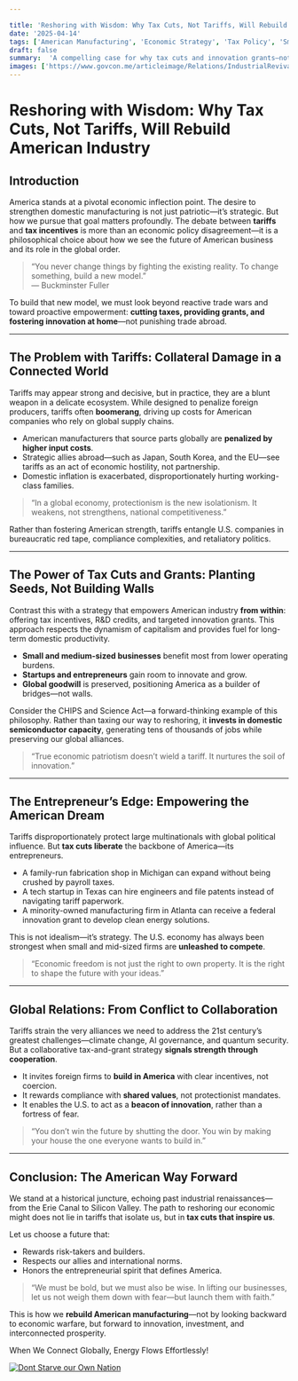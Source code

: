 ```yaml
---

title: 'Reshoring with Wisdom: Why Tax Cuts, Not Tariffs, Will Rebuild American Industry' 
date: '2025-04-14'  
tags: ['American Manufacturing', 'Economic Strategy', 'Tax Policy', 'Small Business Empowerment', 'Global Trade', 'Industrial Innovation']  
draft: false  
summary:  'A compelling case for why tax cuts and innovation grants—not punitive tariffs—are the key to revitalizing American manufacturing. This piece explores a strategic economic vision that empowers businesses, strengthens global ties, and avoids the collateral damage of protectionism.'  
images: ['https://www.govcon.me/articleimage/Relations/IndustrialRevival.png']
---
```


# Reshoring with Wisdom: Why Tax Cuts, Not Tariffs, Will Rebuild American Industry

## Introduction

America stands at a pivotal economic inflection point. The desire to strengthen domestic manufacturing is not just patriotic—it’s strategic. But how we pursue that goal matters profoundly. The debate between **tariffs** and **tax incentives** is more than an economic policy disagreement—it is a philosophical choice about how we see the future of American business and its role in the global order.

> “You never change things by fighting the existing reality. To change something, build a new model.”  
> — Buckminster Fuller

To build that new model, we must look beyond reactive trade wars and toward proactive empowerment: **cutting taxes, providing grants, and fostering innovation at home**—not punishing trade abroad.

---

## The Problem with Tariffs: Collateral Damage in a Connected World

Tariffs may appear strong and decisive, but in practice, they are a blunt weapon in a delicate ecosystem. While designed to penalize foreign producers, tariffs often **boomerang**, driving up costs for American companies who rely on global supply chains.

- American manufacturers that source parts globally are **penalized by higher input costs**.
- Strategic allies abroad—such as Japan, South Korea, and the EU—see tariffs as an act of economic hostility, not partnership.
- Domestic inflation is exacerbated, disproportionately hurting working-class families.

> “In a global economy, protectionism is the new isolationism. It weakens, not strengthens, national competitiveness.”  


Rather than fostering American strength, tariffs entangle U.S. companies in bureaucratic red tape, compliance complexities, and retaliatory politics.

---

## The Power of Tax Cuts and Grants: Planting Seeds, Not Building Walls

Contrast this with a strategy that empowers American industry **from within**: offering tax incentives, R&D credits, and targeted innovation grants. This approach respects the dynamism of capitalism and provides fuel for long-term domestic productivity.

- **Small and medium-sized businesses** benefit most from lower operating burdens.
- **Startups and entrepreneurs** gain room to innovate and grow.
- **Global goodwill** is preserved, positioning America as a builder of bridges—not walls.

Consider the CHIPS and Science Act—a forward-thinking example of this philosophy. Rather than taxing our way to reshoring, it **invests in domestic semiconductor capacity**, generating tens of thousands of jobs while preserving our global alliances.

> “True economic patriotism doesn’t wield a tariff. It nurtures the soil of innovation.”  

---

## The Entrepreneur’s Edge: Empowering the American Dream

Tariffs disproportionately protect large multinationals with global political influence. But **tax cuts liberate** the backbone of America—its entrepreneurs.

- A family-run fabrication shop in Michigan can expand without being crushed by payroll taxes.
- A tech startup in Texas can hire engineers and file patents instead of navigating tariff paperwork.
- A minority-owned manufacturing firm in Atlanta can receive a federal innovation grant to develop clean energy solutions.

This is not idealism—it’s strategy. The U.S. economy has always been strongest when small and mid-sized firms are **unleashed to compete**.

> “Economic freedom is not just the right to own property. It is the right to shape the future with your ideas.”  

---

## Global Relations: From Conflict to Collaboration

Tariffs strain the very alliances we need to address the 21st century’s greatest challenges—climate change, AI governance, and quantum security. But a collaborative tax-and-grant strategy **signals strength through cooperation**.

- It invites foreign firms to **build in America** with clear incentives, not coercion.
- It rewards compliance with **shared values**, not protectionist mandates.
- It enables the U.S. to act as a **beacon of innovation**, rather than a fortress of fear.

> “You don’t win the future by shutting the door. You win by making your house the one everyone wants to build in.”  

---

## Conclusion: The American Way Forward

We stand at a historical juncture, echoing past industrial renaissances—from the Erie Canal to Silicon Valley. The path to reshoring our economic might does not lie in tariffs that isolate us, but in **tax cuts that inspire us**.

Let us choose a future that:

- Rewards risk-takers and builders.
- Respects our allies and international norms.
- Honors the entrepreneurial spirit that defines America.

> “We must be bold, but we must also be wise. In lifting our businesses, let us not weigh them down with fear—but launch them with faith.”  

This is how we **rebuild American manufacturing**—not by looking backward to economic warfare, but forward to innovation, investment, and interconnected prosperity.



When We Connect Globally, Energy Flows Effortlessly!


[![Dont Starve our Own Nation](/articleimage/Relations/IndustrialRevival.png 'How Globalization Solves Starvation')](https://www.rics-notebook.com/blog/Quantum/QuantumFood)


